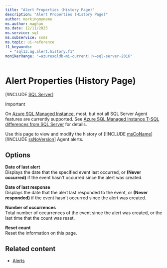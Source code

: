 ```yaml
---
title: "Alert Properties (History Page)"
description: "Alert Properties (History Page)"
author: markingmyname
ms.author: maghan
ms.date: 12/11/2023
ms.service: sql
ms.subservice: ssms
ms.topic: ui-reference
f1_keywords:
  - "sql13.ag.alert.history.f1"
monikerRange: "=azuresqldb-mi-current||>=sql-server-2016"
---
```


# Alert Properties (History Page)

[!INCLUDE [SQL Server](../../includes/applies-to-version/sqlserver.md)]

> [!IMPORTANT]  
> On [Azure SQL Managed Instance](/azure/sql-database/sql-database-managed-instance), most, but not all SQL Server Agent features are currently supported. See [Azure SQL Managed Instance T-SQL differences from SQL Server](/azure/sql-database/sql-database-managed-instance-transact-sql-information#sql-server-agent) for details.

Use this page to view and modify the history of [!INCLUDE [msCoName](../../includes/msconame-md.md)] [!INCLUDE [ssNoVersion](../../includes/ssnoversion-md.md)] Agent alerts.

## Options

**Date of last alert**  
Displays the date that the specified event last occurred, or **(Never occurred)** if the event hasn't occurred since the alert was created.

**Date of last response**  
Displays the date that the alert last responded to the event, or **(Never responded)** if the event hasn't occurred since the alert was created.

**Number of occurrences**  
Total number of occurrences of the event since the alert was created, or the last time that the count was reset.

**Reset count**  
Reset the information on this page.

## Related content

- [Alerts](../../ssms/agent/alerts.md)
